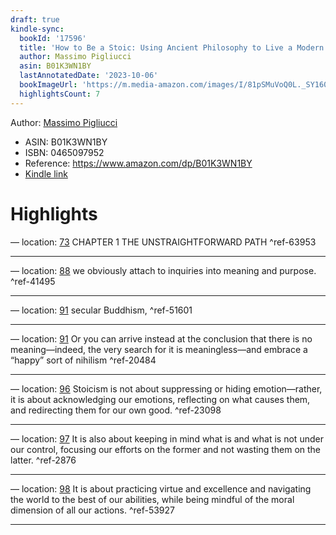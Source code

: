 ```yaml
---
draft: true
kindle-sync:
  bookId: '17596'
  title: 'How to Be a Stoic: Using Ancient Philosophy to Live a Modern Life'
  author: Massimo Pigliucci
  asin: B01K3WN1BY
  lastAnnotatedDate: '2023-10-06'
  bookImageUrl: 'https://m.media-amazon.com/images/I/81pSMuVoQ0L._SY160.jpg'
  highlightsCount: 7
---
```


Author: [Massimo Pigliucci](https://www.amazon.comundefined)
* ASIN: B01K3WN1BY
* ISBN: 0465097952
* Reference: https://www.amazon.com/dp/B01K3WN1BY
* [Kindle link](kindle://book?action=open&asin=B01K3WN1BY)

# Highlights

— location: [73](kindle://book?action=open&asin=B01K3WN1BY&location=73)
CHAPTER 1 THE UNSTRAIGHTFORWARD PATH ^ref-63953

---
— location: [88](kindle://book?action=open&asin=B01K3WN1BY&location=88)
we obviously attach to inquiries into meaning and purpose. ^ref-41495

---
— location: [91](kindle://book?action=open&asin=B01K3WN1BY&location=91)
secular Buddhism, ^ref-51601

---
— location: [91](kindle://book?action=open&asin=B01K3WN1BY&location=91)
Or you can arrive instead at the conclusion that there is no meaning—indeed, the very search for it is meaningless—and embrace a “happy” sort of nihilism ^ref-20484

---
— location: [96](kindle://book?action=open&asin=B01K3WN1BY&location=96)
Stoicism is not about suppressing or hiding emotion—rather, it is about acknowledging our emotions, reflecting on what causes them, and redirecting them for our own good. ^ref-23098

---
— location: [97](kindle://book?action=open&asin=B01K3WN1BY&location=97)
It is also about keeping in mind what is and what is not under our control, focusing our efforts on the former and not wasting them on the latter. ^ref-2876

---
— location: [98](kindle://book?action=open&asin=B01K3WN1BY&location=98)
It is about practicing virtue and excellence and navigating the world to the best of our abilities, while being mindful of the moral dimension of all our actions. ^ref-53927

---
